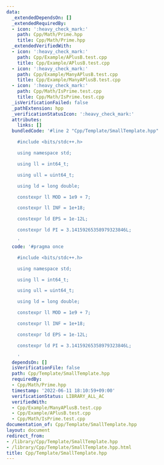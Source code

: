 ```yaml
---
data:
  _extendedDependsOn: []
  _extendedRequiredBy:
  - icon: ':heavy_check_mark:'
    path: Cpp/Math/Prime.hpp
    title: Cpp/Math/Prime.hpp
  _extendedVerifiedWith:
  - icon: ':heavy_check_mark:'
    path: Cpp/Example/APlusB.test.cpp
    title: Cpp/Example/APlusB.test.cpp
  - icon: ':heavy_check_mark:'
    path: Cpp/Example/ManyAPlusB.test.cpp
    title: Cpp/Example/ManyAPlusB.test.cpp
  - icon: ':heavy_check_mark:'
    path: Cpp/Math/IsPrime.test.cpp
    title: Cpp/Math/IsPrime.test.cpp
  _isVerificationFailed: false
  _pathExtension: hpp
  _verificationStatusIcon: ':heavy_check_mark:'
  attributes:
    links: []
  bundledCode: '#line 2 "Cpp/Template/SmallTemplate.hpp"

    #include <bits/stdc++.h>

    using namespace std;

    using ll = int64_t;

    using ull = uint64_t;

    using ld = long double;

    constexpr ll MOD = 1e9 + 7;

    constexpr ll INF = 1e+18;

    constexpr ld EPS = 1e-12L;

    constexpr ld PI = 3.14159265358979323846L;

    '
  code: '#pragma once

    #include <bits/stdc++.h>

    using namespace std;

    using ll = int64_t;

    using ull = uint64_t;

    using ld = long double;

    constexpr ll MOD = 1e9 + 7;

    constexpr ll INF = 1e+18;

    constexpr ld EPS = 1e-12L;

    constexpr ld PI = 3.14159265358979323846L;

    '
  dependsOn: []
  isVerificationFile: false
  path: Cpp/Template/SmallTemplate.hpp
  requiredBy:
  - Cpp/Math/Prime.hpp
  timestamp: '2022-06-11 18:10:59+09:00'
  verificationStatus: LIBRARY_ALL_AC
  verifiedWith:
  - Cpp/Example/ManyAPlusB.test.cpp
  - Cpp/Example/APlusB.test.cpp
  - Cpp/Math/IsPrime.test.cpp
documentation_of: Cpp/Template/SmallTemplate.hpp
layout: document
redirect_from:
- /library/Cpp/Template/SmallTemplate.hpp
- /library/Cpp/Template/SmallTemplate.hpp.html
title: Cpp/Template/SmallTemplate.hpp
---
```

